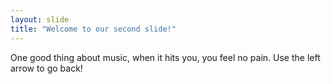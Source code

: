 ```yaml
---
layout: slide
title: "Welcome to our second slide!"
---
```

One good thing about music, when it hits you, you feel no pain.
Use the left arrow to go back!

